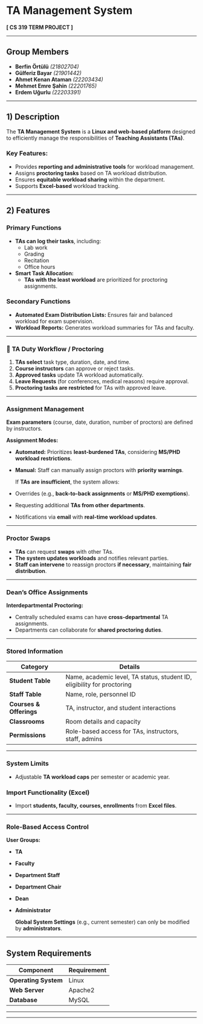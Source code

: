# TA Management System  
**[ CS 319 TERM PROJECT ]**  

---

##  Group Members  
- **Berfin Örtülü** *(21802704)*  
- **Gülferiz Bayar** *(21901442)*  
- **Ahmet Kenan Ataman** *(22203434)*  
- **Mehmet Emre Şahin** *(22201765)*  
- **Erdem Uğurlu** *(22203391)*  

---

##  1) Description  
The **TA Management System** is a **Linux and web-based platform** designed to efficiently manage the responsibilities of **Teaching Assistants (TAs)**.  

###   Key Features:
- Provides **reporting and administrative tools** for workload management.  
- Assigns **proctoring tasks** based on TA workload distribution.  
- Ensures **equitable workload sharing** within the department.  
- Supports **Excel-based** workload tracking.  

---

## 2) Features  

###   **Primary Functions**  
- **TAs can log their tasks**, including:  
  - Lab work  
  - Grading  
  - Recitation  
  - Office hours  
- **Smart Task Allocation:**  
  - **TAs with the least workload** are prioritized for proctoring assignments.  

### **Secondary Functions**  
- **Automated Exam Distribution Lists:** Ensures fair and balanced workload for exam supervision.  
- **Workload Reports:** Generates workload summaries for TAs and faculty.  

---

### 🔄 **TA Duty Workflow / Proctoring**  
1. **TAs select** task type, duration, date, and time.  
2. **Course instructors** can approve or reject tasks.  
3. **Approved tasks** update TA workload automatically.  
4. **Leave Requests** (for conferences, medical reasons) require approval.  
5. **Proctoring tasks are restricted** for TAs with approved leave.  

---

### **Assignment Management**  
  **Exam parameters** (course, date, duration, number of proctors) are defined by instructors.  

  **Assignment Modes:**  
- **Automated:** Prioritizes **least-burdened TAs**, considering **MS/PHD workload restrictions**.  
- **Manual:** Staff can manually assign proctors with **priority warnings**.  

  If **TAs are insufficient**, the system allows:  
- Overrides (e.g., **back-to-back assignments** or **MS/PHD exemptions**).  
- Requesting additional **TAs from other departments**.  
- Notifications via **email** with **real-time workload updates**.

---

###   **Proctor Swaps**  
- **TAs** can request **swaps** with other TAs.  
- **The system updates workloads** and notifies relevant parties.  
- **Staff can intervene** to reassign proctors **if necessary**, maintaining **fair distribution**.  

---

###   **Dean’s Office Assignments**  
  **Interdepartmental Proctoring:**  
- Centrally scheduled exams can have **cross-departmental** TA assignments.  
- Departments can collaborate for **shared proctoring duties**.  

---

###  **Stored Information**  
| **Category**    | **Details** |
|----------------|------------|
| **Student Table**  | Name, academic level, TA status, student ID, eligibility for proctoring |
| **Staff Table**    | Name, role, personnel ID |
| **Courses & Offerings** | TA, instructor, and student interactions |
| **Classrooms** | Room details and capacity |
| **Permissions** | Role-based access for TAs, instructors, staff, admins |

---

###   **System Limits**  
- Adjustable **TA workload caps** per semester or academic year.  

###   **Import Functionality (Excel)**  
- Import **students, faculty, courses, enrollments** from **Excel files**.  

---

###   **Role-Based Access Control**  
  **User Groups:**  
- **TA**  
- **Faculty**  
- **Department Staff**  
- **Department Chair**  
- **Dean**  
- **Administrator**  

  **Global System Settings** (e.g., current semester) can only be modified by **administrators**.  

---

##   **System Requirements**  
| **Component**  | **Requirement** |
|--------------|----------------|
| **Operating System** | Linux |
| **Web Server** | Apache2 |
| **Database** | MySQL |

---


---
